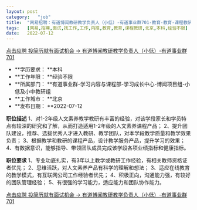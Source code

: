 ```yaml
---
layout:	post
category:	"job"
title:	"网易招聘：有道博闻教研教学负责人（小低）-有道事业群701-教育-教育-课程教研-北京本科经验不限"
tags:	[网易,招聘,面试,找工作,工作,内推,教育,教育,课程教研,北京,本科,经验不限]
date:	2022-07-12
---
```


[点击应聘 投简历就有面试机会 -> 有道博闻教研教学负责人（小低）-有道事业群701](http://mobile.bole.netease.com/bole/boleDetail?id=41494&employeeId=346f03c3cda5f04c&key=all)



- **学历要求： **本科
- **工作年限： **经验不限
- **所属部门： **有道事业群-学习内容与课程部-学习成长中心-博闻项目组-小低及小中教研组
- **工作城市： **北京
- **发布日期： **2022-07-12



**职位描述**
1、对1-2年级人文素养教学教研有丰富的经验，对该学段家长和学员特点有较深的研究和了解，从而打造适用1-2年级的人文素养课程产品；
2、提升团队建设，推荐、选拔优秀人才进入教研、教学团队，对本学段教学质量和教学效果负责；
3、根据教学和教研的课程产品，设计教学服务产品，提升学习的效果；
4、有数据意识，能够指导、带领团队成员完成该学段各项业绩指标和健康指标。



**职位要求**
1、专业功底扎实，有3年以上教学或教研工作经验，有相关教师资格证者优先；
2、思维活跃，对人文素养产品有科学的理解和想法；
3、适应在线教育的教学模式，有互联网公司工作经验者优先；
4、积极正向，沟通能力强，有较好的团队管理经验；
5、有很强的学习能力，适应能力和团队协作能力。



[点击应聘 投简历就有面试机会 -> 有道博闻教研教学负责人（小低）-有道事业群701](http://mobile.bole.netease.com/bole/boleDetail?id=41494&employeeId=346f03c3cda5f04c&key=all)